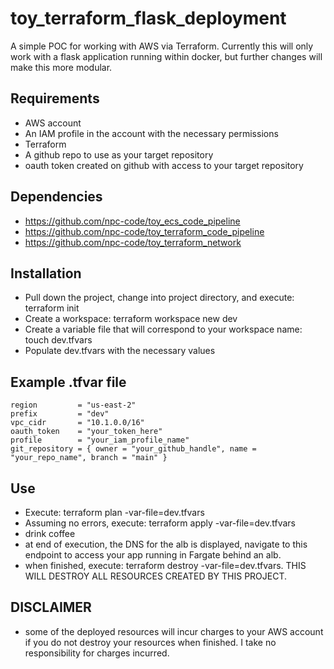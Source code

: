 # toy_terraform_flask_deployment

A simple POC for working with AWS via Terraform.  Currently this will only work with a flask application running within docker, but further changes will make this more modular.

## Requirements
- AWS account 
- An IAM profile in the account with the necessary permissions
- Terraform
- A github repo to use as your target repository
- oauth token created on github with access to your target repository

## Dependencies
- https://github.com/npc-code/toy_ecs_code_pipeline
- https://github.com/npc-code/toy_terraform_code_pipeline
- https://github.com/npc-code/toy_terraform_network

## Installation
- Pull down the project, change into project directory, and execute: terraform init
- Create a workspace: terraform workspace new dev
- Create a variable file that will correspond to your workspace name: touch dev.tfvars
- Populate dev.tfvars with the necessary values

## Example .tfvar file
```hcl
region         = "us-east-2"
prefix         = "dev"
vpc_cidr       = "10.1.0.0/16"
oauth_token    = "your_token_here"
profile        = "your_iam_profile_name"
git_repository = { owner = "your_github_handle", name = "your_repo_name", branch = "main" }
```


## Use
- Execute: terraform plan -var-file=dev.tfvars
- Assuming no errors, execute: terraform apply -var-file=dev.tfvars
- drink coffee
- at end of execution, the DNS for the alb is displayed, navigate to this endpoint to access your app running in Fargate behind an alb.
- when finished, execute: terraform destroy -var-file=dev.tfvars.  THIS WILL DESTROY ALL RESOURCES CREATED BY THIS PROJECT.  

## DISCLAIMER
- some of the deployed resources will incur charges to your AWS account if you do not destroy your resources when finished.  I take no responsibility for charges incurred.
